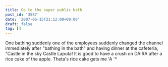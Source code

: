 ```yaml
---
title: Go to the super public bath
post_id: '3587'
date: '2007-06-15T21:12:00+09:00'
draft: false
tag: []
---
```


One bathing suddenly one of the employees suddenly changed the channel immediately after "bathing in the bath" and having dinner at the cafeteria, "Castle in the sky Castle Laputa! It is good to have a crush on DAIRA after a rice cake of the apple. Theta's rice cake gets me 'A `*